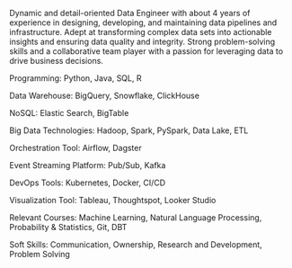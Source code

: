 Dynamic and detail-oriented Data Engineer with about 4 years of experience in designing, developing, and maintaining data pipelines and infrastructure. 
Adept at transforming complex data sets into actionable insights and ensuring data quality and integrity. 
Strong problem-solving skills and a collaborative team player with a passion for leveraging data to drive business decisions.


Programming: Python, Java, SQL, R 

Data Warehouse: BigQuery, Snowflake, ClickHouse

NoSQL: Elastic Search, BigTable

Big Data Technologies: Hadoop, Spark, PySpark, Data Lake, ETL

Orchestration Tool: Airflow, Dagster

Event Streaming Platform: Pub/Sub, Kafka

DevOps Tools: Kubernetes, Docker, CI/CD

Visualization Tool: Tableau, Thoughtspot, Looker Studio

Relevant Courses: Machine Learning, Natural Language Processing, Probability & Statistics, Git, DBT

Soft Skills: Communication, Ownership, Research and Development, Problem Solving

<!---
This is a comment.
--->
